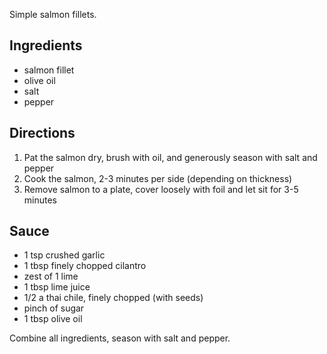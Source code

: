 Simple salmon fillets.

## Ingredients ##

* salmon fillet
* olive oil
* salt
* pepper

## Directions ##

1. Pat the salmon dry, brush with oil, and generously season with salt and pepper
2. Cook the salmon, 2-3 minutes per side (depending on thickness)
3. Remove salmon to a plate, cover loosely with foil and let sit for 3-5 minutes

## Sauce ##

* 1 tsp crushed garlic
* 1 tbsp finely chopped cilantro
* zest of 1 lime
* 1 tbsp lime juice
* 1/2 a thai chile, finely chopped (with seeds)
* pinch of sugar
* 1 tbsp olive oil

Combine all ingredients, season with salt and pepper.

